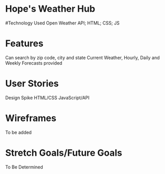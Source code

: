 # Hope's Weather Hub
#Technology Used
Open Weather API; HTML; CSS; JS
# Features
Can search by zip code, city and state
Current Weather, Hourly, Daily and Weekly Forecasts provided
# User Stories
Design Spike
HTML/CSS
JavaScript/API
# Wireframes
To be added
# Stretch Goals/Future Goals
To Be Determined

